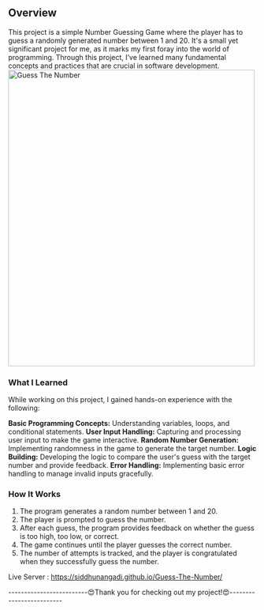 <h2>Overview</h2>
This project is a simple Number Guessing Game where the player has to guess a randomly generated number between 1 and 20. It's a small yet significant project for me, as it marks my first foray into the world of programming. Through this project, I’ve learned many fundamental concepts and practices that are crucial in software development.

<img src="https://storage.googleapis.com/replit/images/1692534319280_4c8cea2b2a8d04ccf936dcda44645fbb.png" alt="Guess The Number" width="500" height="600">

<h3>What I Learned</h3>
While working on this project, I gained hands-on experience with the following:

<b>Basic Programming Concepts:</b> Understanding variables, loops, and conditional statements.
<b>User Input Handling:</b> Capturing and processing user input to make the game interactive.
<b>Random Number Generation:</b> Implementing randomness in the game to generate the target number.
<b>Logic Building:</b> Developing the logic to compare the user's guess with the target number and provide feedback.
<b>Error Handling:</b> Implementing basic error handling to manage invalid inputs gracefully.

<h3>How It Works</h3>
<ol>
<li>The program generates a random number between 1 and 20.</li>
<li>The player is prompted to guess the number.</li>
<li>After each guess, the program provides feedback on whether the guess is too high, too low, or correct.</li>
<li>The game continues until the player guesses the correct number.</li>
<li>The number of attempts is tracked, and the player is congratulated when they successfully guess the number.</li>
</ol>


Live Server : https://siddhunangadi.github.io/Guess-The-Number/

-------------------------😍Thank you for checking out my project!😍-------------------------






